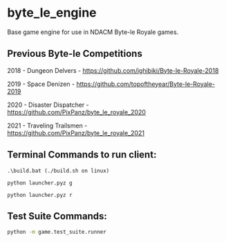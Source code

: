 # byte_le_engine
Base game engine for use in NDACM Byte-le Royale games.


## Previous Byte-le Competitions

2018 - Dungeon Delvers - https://github.com/jghibiki/Byte-le-Royale-2018

2019 - Space Denizen - https://github.com/topoftheyear/Byte-le-Royale-2019

2020 - Disaster Dispatcher - https://github.com/PixPanz/byte_le_royale_2020

2021 - Traveling Trailsmen - https://github.com/PixPanz/byte_le_royale_2021

## Terminal Commands to run client:

```
.\build.bat (./build.sh on linux)

python launcher.pyz g

python launcher.pyz r
```

## Test Suite Commands:

```bash
python -m game.test_suite.runner
```
